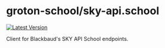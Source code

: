 # groton-school/sky-api.school

[![Latest Version](https://img.shields.io/packagist/v/groton-school/sky-api.school.svg)](https://packagist.org/packages/groton-school/sky-api.school)

Client for Blackbaud's SKY API School endpoints.
